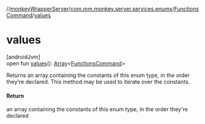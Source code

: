 //[monkeyWrapperServer](../../../index.md)/[com.mm.monkey.server.services.enums](../index.md)/[FunctionsCommand](index.md)/[values](values.md)

# values

[androidJvm]\
open fun [values](values.md)(): [Array](https://kotlinlang.org/api/core/kotlin-stdlib/kotlin/-array/index.html)&lt;[FunctionsCommand](index.md)&gt;

Returns an array containing the constants of this enum type, in the order they're declared. This method may be used to iterate over the constants.

#### Return

an array containing the constants of this enum type, in the order they're declared